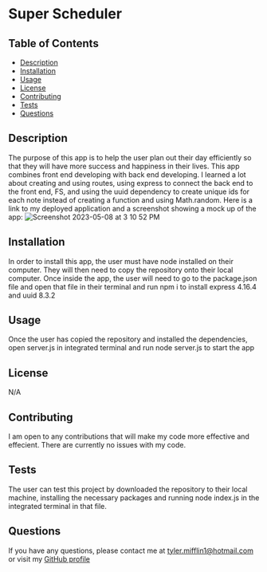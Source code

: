 # Super Scheduler

## Table of Contents
* [Description](#description)
* [Installation](#installation)
* [Usage](#usage)
* [License](#license)
* [Contributing](#contributing)
* [Tests](#tests)
* [Questions](#questions)
## Description
The purpose of this app is to help the user plan out their day efficiently so that they will have more success and happiness in their lives. This app combines front end developing with back end developing. I learned a lot about creating and using routes, using express to connect the back end to the front end, FS, and using the uuid dependency to create unique ids for each note instead of creating a function and using Math.random. Here is a link to my deployed application and a screenshot showing a mock up of the app: 
![Screenshot 2023-05-08 at 3 10 52 PM](https://user-images.githubusercontent.com/123903709/236939941-5fa2bd6c-3113-432c-b75f-2b215b34d86d.png)
## Installation
In order to install this app, the user must have node installed on their computer. They will then need to copy the repository onto their local computer. Once inside the app, the user will need to go to the package.json file and open that file in their terminal and run npm i to install express 4.16.4 and uuid 8.3.2 
## Usage
Once the user has copied the repository and installed the dependencies, open server.js in integrated terminal and run node server.js to start the app 
## License
N/A
## Contributing
I am open to any contributions that will make my code more effective and effecient. There are currently no issues with my code.
## Tests
The user can test this project by downloaded the repository to their local machine, installing the necessary packages and running node index.js in the integrated terminal in that file.
## Questions
If you have any questions, please contact me at [tyler.mifflin1@hotmail.com](mailto:tyler.mifflin1@hotmail.com) or visit my [GitHub profile](https://github.com/tylermifflin)

